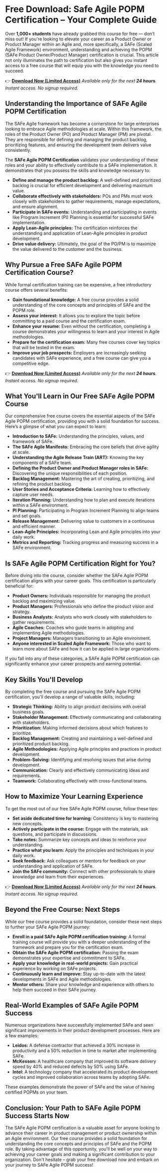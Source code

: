 # Free Download: Safe Agile POPM Certification – Your Complete Guide

Over **1,000+ students** have already grabbed this course for free — don’t miss out! If you're looking to elevate your career as a Product Owner or Product Manager within an Agile and, more specifically, a SAFe (Scaled Agile Framework) environment, understanding and achieving the POPM (SAFe Product Owner/Product Manager) certification is crucial. This article not only illuminates the path to certification but also gives you instant access to a free course that will equip you with the knowledge you need to succeed.

👉 **[Download Now (Limited Access)](https://udemywork.com/safe-agile-popm-certification)**
_Available only for the next **24 hours**. Instant access. No signup required._

## Understanding the Importance of SAFe Agile POPM Certification

The SAFe Agile framework has become a cornerstone for large enterprises looking to embrace Agile methodologies at scale. Within this framework, the roles of the Product Owner (PO) and Product Manager (PM) are pivotal. They are responsible for defining and managing the product backlog, prioritizing features, and ensuring the development team delivers value consistently.

The **SAFe Agile POPM Certification** validates your understanding of these roles and your ability to effectively contribute to a SAFe implementation. It demonstrates that you possess the skills and knowledge necessary to:

*   **Define and manage the product backlog:** A well-defined and prioritized backlog is crucial for efficient development and delivering maximum value.
*   **Collaborate effectively with stakeholders:** POs and PMs must work closely with stakeholders to gather requirements, manage expectations, and ensure alignment.
*   **Participate in SAFe events:** Understanding and participating in events like Program Increment (PI) Planning is essential for successful SAFe implementation.
*   **Apply Lean-Agile principles:** The certification reinforces the understanding and application of Lean-Agile principles in product development.
*   **Drive value delivery:** Ultimately, the goal of the PO/PM is to maximize the value delivered to the customer and the business.

## Why Pursue a Free SAFe Agile POPM Certification Course?

While formal certification training can be expensive, a free introductory course offers several benefits:

*   **Gain foundational knowledge:** A free course provides a solid understanding of the core concepts and principles of SAFe and the POPM role.
*   **Assess your interest:** It allows you to explore the topic before committing to a paid course and the certification exam.
*   **Enhance your resume:** Even without the certification, completing a course demonstrates your willingness to learn and your interest in Agile methodologies.
*   **Prepare for the certification exam:** Many free courses cover key topics that will be tested in the exam.
*   **Improve your job prospects:** Employers are increasingly seeking candidates with SAFe experience, and a free course can give you a competitive edge.

👉 **[Download Now (Limited Access)](https://udemywork.com/safe-agile-popm-certification)**
_Available only for the next **24 hours**. Instant access. No signup required._

## What You'll Learn in Our Free SAFe Agile POPM Course

Our comprehensive free course covers the essential aspects of the SAFe Agile POPM certification, providing you with a solid foundation for success. Here’s a glimpse of what you can expect to learn:

*   **Introduction to SAFe:** Understanding the principles, values, and framework of SAFe.
*   **The SAFe Agile Manifesto:** Embracing the core beliefs that drive agility at scale.
*   **Understanding the Agile Release Train (ART):** Knowing the key components of a SAFe team.
*   **Defining the Product Owner and Product Manager roles in SAFe:** Discovering the unique responsibilities of each position.
*   **Backlog Management:** Mastering the art of creating, prioritizing, and refining the product backlog.
*   **User Stories and Acceptance Criteria:** Learning how to effectively capture user needs.
*   **Iteration Planning:** Understanding how to plan and execute iterations within a SAFe environment.
*   **PI Planning:** Participating in Program Increment Planning to align teams and set goals.
*   **Release Management:** Delivering value to customers in a continuous and efficient manner.
*   **Lean-Agile Principles:** Incorporating Lean and Agile principles into your daily work.
*   **Metrics and Reporting:** Tracking progress and measuring success in a SAFe environment.

## Is SAFe Agile POPM Certification Right for You?

Before diving into the course, consider whether the SAFe Agile POPM certification aligns with your career goals. This certification is particularly beneficial for:

*   **Product Owners:** Individuals responsible for managing the product backlog and maximizing value.
*   **Product Managers:** Professionals who define the product vision and strategy.
*   **Business Analysts:** Analysts who work closely with stakeholders to gather requirements.
*   **Agile Coaches:** Coaches who guide teams in adopting and implementing Agile methodologies.
*   **Project Managers:** Managers transitioning to an Agile environment.
*   **Anyone interested in Scaled Agile Framework:** Those who want to learn more about SAFe and how it can be applied in large organizations.

If you fall into any of these categories, a SAFe Agile POPM certification can significantly enhance your career prospects and earning potential.

## Key Skills You'll Develop

By completing the free course and pursuing the SAFe Agile POPM certification, you'll develop a range of valuable skills, including:

*   **Strategic Thinking:** Ability to align product decisions with overall business goals.
*   **Stakeholder Management:** Effectively communicating and collaborating with stakeholders.
*   **Prioritization:** Making informed decisions about which features to prioritize.
*   **Backlog Management:** Creating and maintaining a well-defined and prioritized product backlog.
*   **Agile Methodologies:** Applying Agile principles and practices in product development.
*   **Problem-Solving:** Identifying and resolving issues that arise during development.
*   **Communication:** Clearly and effectively communicating ideas and requirements.
*   **Teamwork:** Collaborating effectively with cross-functional teams.

## How to Maximize Your Learning Experience

To get the most out of our free SAFe Agile POPM course, follow these tips:

*   **Set aside dedicated time for learning:** Consistency is key to mastering new concepts.
*   **Actively participate in the course:** Engage with the materials, ask questions, and participate in discussions.
*   **Take notes:** Summarize key concepts and ideas to reinforce your understanding.
*   **Practice what you learn:** Apply the principles and techniques in your daily work.
*   **Seek feedback:** Ask colleagues or mentors for feedback on your understanding and application of SAFe.
*   **Join the SAFe community:** Connect with other professionals to share knowledge and learn from their experiences.

👉 **[Download Now (Limited Access)](https://udemywork.com/safe-agile-popm-certification)**
_Available only for the next **24 hours**. Instant access. No signup required._

## Beyond the Free Course: Next Steps

While our free course provides a solid foundation, consider these next steps to further your SAFe Agile POPM journey:

*   **Enroll in a paid SAFe Agile POPM certification training:** A formal training course will provide you with a deeper understanding of the framework and prepare you for the certification exam.
*   **Obtain the SAFe Agile POPM certification:** Passing the exam demonstrates your expertise and commitment to SAFe.
*   **Apply your knowledge in real-world projects:** Gain practical experience by working on SAFe projects.
*   **Continuously learn and improve:** Stay up-to-date with the latest developments in SAFe and Agile methodologies.
*   **Mentor others:** Share your knowledge and experience with others to help them succeed in their SAFe journey.

## Real-World Examples of SAFe Agile POPM Success

Numerous organizations have successfully implemented SAFe and seen significant improvements in their product development processes. Here are a few examples:

*   **Leidos:** A defense contractor that achieved a 30% increase in productivity and a 50% reduction in time to market after implementing SAFe.
*   **McKesson:** A healthcare company that improved its software delivery speed by 40% and reduced defects by 50% using SAFe.
*   **Intel:** A technology company that accelerated its product development cycles and improved collaboration across teams by adopting SAFe.

These examples demonstrate the power of SAFe and the value of having certified POPMs on your team.

## Conclusion: Your Path to SAFe Agile POPM Success Starts Now

The SAFe Agile POPM certification is a valuable asset for anyone looking to advance their career in product management or product ownership within an Agile environment. Our free course provides a solid foundation for understanding the core concepts and principles of SAFe and the POPM role. By taking advantage of this opportunity, you'll be well on your way to achieving your career goals and making a significant contribution to your organization. Don't hesitate – grab your free download now and embark on your journey to SAFe Agile POPM success!
